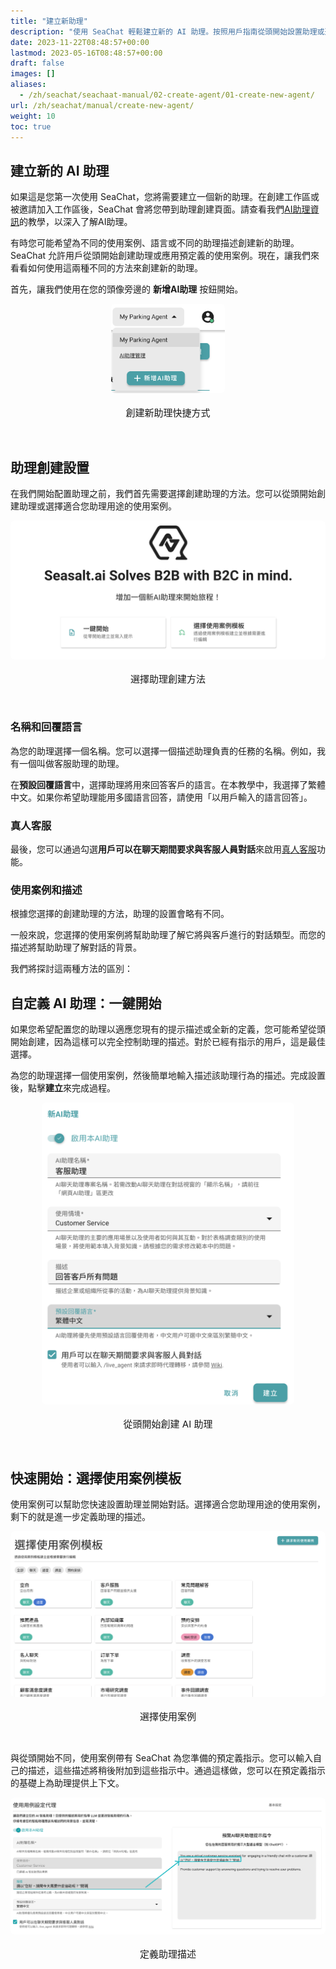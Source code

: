 ```yaml
---
title: "建立新助理"
description: "使用 SeaChat 輕鬆建立新的 AI 助理。按照用戶指南從頭開始設置助理或選擇預定義的使用案例。立即開始吧！"
date: 2023-11-22T08:48:57+00:00
lastmod: 2023-05-16T08:48:57+00:00
draft: false
images: []
aliases:
  - /zh/seachat/seachaat-manual/02-create-agent/01-create-new-agent/
url: /zh/seachat/manual/create-new-agent/  
weight: 10
toc: true
---
```


## 建立新的 AI 助理

如果這是您第一次使用 SeaChat，您將需要建立一個新的助理。在創建工作區或被邀請加入工作區後，SeaChat 會將您帶到助理創建頁面。請查看我們[AI助理資訊](https://wiki.seasalt.ai/zh/seachat/seachat-manual/02-create-agent/01-agent-information/)的教學，以深入了解AI助理。

有時您可能希望為不同的使用案例、語言或不同的助理描述創建新的助理。SeaChat 允許用戶從頭開始創建助理或應用預定義的使用案例。現在，讓我們來看看如何使用這兩種不同的方法來創建新的助理。

首先，讓我們使用在您的頭像旁邊的 **新增AI助理** 按鈕開始。

<div style="display: flex; flex-direction: column; align-items: center;">

<div style="width: 60%; text-align: center; display: flex; flex-direction: column; align-items: center; justify-item: center">
  <a href="/images/seachat/zh/create-a-new-agent/create-new-agent-shortcut.png" style="height: 200px; width: 100%; height: 100%;display: flex; justify-content: center; align-items: center; overflow: hidden;" target="_blank">
<img width="60%" style="border-radius: 0.4rem; cursor: zoom-in;" src="/images/seachat/zh/create-a-new-agent/create-new-agent-shortcut.png" alt="">
</a>
    <p style="margin-top: 20px; font-size: 15px">創建新助理快捷方式</p>

</div>
</div>


<br/>

## 助理創建設置

在我們開始配置助理之前，我們首先需要選擇創建助理的方法。您可以從頭開始創建助理或選擇適合您助理用途的使用案例。

<div style="display: flex; flex-direction: column; align-items: center;">

<div style="width: 100%; text-align: center; display: flex; flex-direction: column; align-items: center; justify-item: center">

  <a href="/images/seachat/zh/create-a-new-agent/choose-creation-method.png" style="height: 200px; width: 100%; height: 100%;display: flex; justify-content: center; align-items: center; overflow: hidden;" target="_blank">

<img width="100%" style="border-radius: 0.4rem; cursor: zoom-in;" src="/images/seachat/zh/create-a-new-agent/choose-creation-method.png" alt="">

</a>
    <p style="margin-top: 20px; font-size: 15px">選擇助理創建方法</p>

</div>

</div>


<br/>

### 名稱和回覆語言

為您的助理選擇一個名稱。您可以選擇一個描述助理負責的任務的名稱。例如，我有一個叫做客服助理的助理。

在**預設回覆語言**中，選擇助理將用來回答客戶的語言。在本教學中，我選擇了繁體中文。如果你希望助理能用多國語言回答，請使用「以用戶輸入的語言回答」。

### 真人客服
最後，您可以通過勾選**用戶可以在聊天期間要求與客服人員對話**來啟用[真人客服](https://wiki.seasalt.ai/zh/seachat/seachat-manual/02-create-agent/02-live-agent-transfer/)功能。

### 使用案例和描述

根據您選擇的創建助理的方法，助理的設置會略有不同。

一般來說，您選擇的使用案例將幫助助理了解它將與客戶進行的對話類型。而您的描述將幫助助理了解對話的背景。

我們將探討這兩種方法的區別：

## 自定義 AI 助理：一鍵開始

如果您希望配置您的助理以適應您現有的提示描述或全新的定義，您可能希望從頭開始創建，因為這樣可以完全控制助理的描述。對於已經有指示的用戶，這是最佳選擇。

為您的助理選擇一個使用案例，然後簡單地輸入描述該助理行為的描述。完成設置後，點擊**建立**來完成過程。

<div style="display: flex; flex-direction: column; align-items: center;">

<div style="width: 100%; text-align: center; display: flex; flex-direction: column; align-items: center; justify-item: center">

  <a href="/images/seachat/zh/create-a-new-agent/start-from-scratch.png" style="height: 200px; width: 100%; height: 100%;display: flex; justify-content: center; align-items: center; overflow: hidden;" target="_blank">

<img width="80%" style="border-radius: 0.4rem; cursor: zoom-in;" src="/images/seachat/zh/create-a-new-agent/start-from-scratch.png" alt="">

</a>
    <p style="margin-top: 20px; font-size: 15px">從頭開始創建 AI 助理</p>

</div>
</div>


<br/>

## 快速開始：選擇使用案例模板

使用案例可以幫助您快速設置助理並開始對話。選擇適合您助理用途的使用案例，剩下的就是進一步定義助理的描述。

<div style="display: flex; flex-direction: column; align-items: center;">

<div style="width: 100%; text-align: center; display: flex; flex-direction: column; align-items: center; justify-item: center">

  <a href="/images/seachat/zh/create-a-new-agent/pick-a-use-case.png" style="height: 200px; width: 100%; height: 100%;display: flex; justify-content: center; align-items: center; overflow: hidden;" target="_blank">

<img width="100%" style="border-radius: 0.4rem; cursor: zoom-in;" src="/images/seachat/zh/create-a-new-agent/pick-a-use-case.png" alt="">

</a>
    <p style="margin-top: 20px; font-size: 15px">選擇使用案例</p>

</div>

</div>


<br/>

與從頭開始不同，使用案例帶有 SeaChat 為您準備的預定義指示。您可以輸入自己的描述，這些描述將稍後附加到這些指示中。通過這樣做，您可以在預定義指示的基礎上為助理提供上下文。

<div style="display: flex; flex-direction: column; align-items: center;">

<div style="width: 100%; text-align: center; display: flex; flex-direction: column; align-items: center; justify-item: center">

  <a href="/images/seachat/zh/create-a-new-agent/choose-a-use-case.png" style="height: 200px; width: 100%; height: 100%;display: flex; justify-content: center; align-items: center; overflow: hidden;" target="_blank">

<img width="100%" style="border-radius: 0.4rem; cursor: zoom-in;" src="/images/seachat/zh/create-a-new-agent/choose-a-use-case.png" alt="">

</a>
    <p style="margin-top: 20px; font-size: 15px">定義助理描述</p>

</div>

</div>


<br/>


